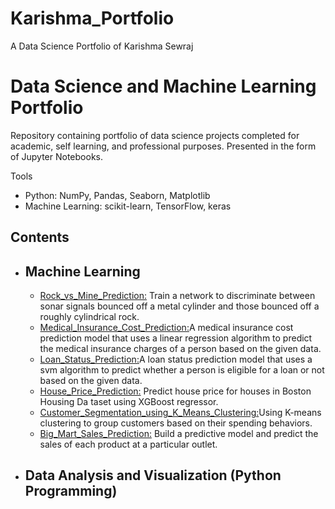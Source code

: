 # Karishma_Portfolio
A Data Science Portfolio of Karishma Sewraj

# Data Science and Machine Learning Portfolio
Repository containing portfolio of data science projects completed for academic, self learning, and professional purposes. Presented in the form of Jupyter Notebooks.

Tools

- Python: NumPy, Pandas, Seaborn, Matplotlib
- Machine Learning: scikit-learn, TensorFlow, keras

## Contents

- ## Machine Learning
  - [Rock_vs_Mine_Prediction:](https://github.com/itsmekarishma/itsmekarishma/blob/main/Rock_vs_Mine_Prediction.ipynb) Train a network to discriminate between sonar signals bounced off a metal cylinder and those bounced off a roughly cylindrical rock.
   - [Medical_Insurance_Cost_Prediction:](https://github.com/itsmekarishma/itsmekarishma/blob/main/Medical_Insurance_Cost_Prediction.ipynb)A medical insurance cost prediction model that uses a linear regression algorithm to predict the medical insurance charges of a person based on the given data.
  - [Loan_Status_Prediction:](https://github.com/itsmekarishma/itsmekarishma/blob/main/Loan_Status_Prediction.ipynb)A loan status prediction model that uses a svm algorithm to predict whether a person is eligible for a loan or not based on the given data.
  - [House_Price_Prediction:](https://github.com/itsmekarishma/itsmekarishma/blob/main/House_Price_Prediction.ipynb) Predict house price for houses in Boston Housing Da taset using XGBoost regressor. 
  - [Customer_Segmentation_using_K_Means_Clustering:](https://github.com/itsmekarishma/itsmekarishma/blob/main/Customer_Segmentation_using_K_Means_Clustering.ipynb)Using K-means clustering to group customers based on their spending behaviors.
  - [Big_Mart_Sales_Prediction:](https://github.com/itsmekarishma/itsmekarishma/blob/main/Big_Mart_Sales_Prediction.ipynb) Build a predictive model and predict the sales of each product at a particular outlet.
  
- ## Data Analysis and Visualization (Python Programming)
